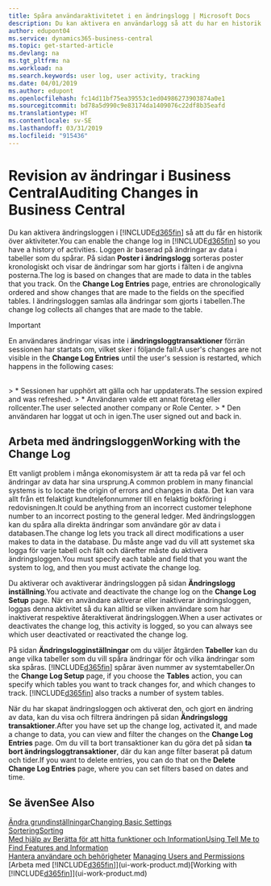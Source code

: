 ```yaml
---
title: Spåra användaraktivitetet i en ändringslogg | Microsoft Docs
description: Du kan aktivera en användarlogg så att du har en historik över alla ändringar som gjorts i spårade tabeller.
author: edupont04
ms.service: dynamics365-business-central
ms.topic: get-started-article
ms.devlang: na
ms.tgt_pltfrm: na
ms.workload: na
ms.search.keywords: user log, user activity, tracking
ms.date: 04/01/2019
ms.author: edupont
ms.openlocfilehash: fc14d11bf75ea39553c1ed04986273903874a0e1
ms.sourcegitcommit: bd78a5d990c9e83174da1409076c22df8b35eafd
ms.translationtype: HT
ms.contentlocale: sv-SE
ms.lasthandoff: 03/31/2019
ms.locfileid: "915436"
---
```

# <a name="auditing-changes-in-business-central"></a><span data-ttu-id="73091-103">Revision av ändringar i Business Central</span><span class="sxs-lookup"><span data-stu-id="73091-103">Auditing Changes in Business Central</span></span>

<span data-ttu-id="73091-104">Du kan aktivera ändringsloggen i [!INCLUDE[d365fin](includes/d365fin_md.md)] så att du får en historik över aktiviteter.</span><span class="sxs-lookup"><span data-stu-id="73091-104">You can enable the change log in [!INCLUDE[d365fin](includes/d365fin_md.md)] so you have a history of activities.</span></span> <span data-ttu-id="73091-105">Loggen är baserad på ändringar av data i tabeller som du spårar. På sidan **Poster i ändringslogg** sorteras poster kronologiskt och visar de ändringar som har gjorts i fälten i de angivna posterna.</span><span class="sxs-lookup"><span data-stu-id="73091-105">The log is based on changes that are made to data in the tables that you track. On the **Change Log Entries** page, entries are chronologically ordered and show changes that are made to the fields on the specified tables.</span></span> <span data-ttu-id="73091-106">I ändringsloggen samlas alla ändringar som gjorts i tabellen.</span><span class="sxs-lookup"><span data-stu-id="73091-106">The change log collects all changes that are made to the table.</span></span>

> [!Important]
> <span data-ttu-id="73091-107">En användares ändringar visas inte i **ändringsloggtransaktioner** förrän sessionen har startats om, vilket sker i följande fall:</span><span class="sxs-lookup"><span data-stu-id="73091-107">A user's changes are not visible in the **Change Log Entries** until the user's session is restarted, which happens in the following cases:</span></span>
<br />
> * <span data-ttu-id="73091-108">Sessionen har upphört att gälla och har uppdaterats.</span><span class="sxs-lookup"><span data-stu-id="73091-108">The session expired and was refreshed.</span></span>
> * <span data-ttu-id="73091-109">Användaren valde ett annat företag eller rollcenter.</span><span class="sxs-lookup"><span data-stu-id="73091-109">The user selected another company or Role Center.</span></span>
> * <span data-ttu-id="73091-110">Den användaren har loggat ut och in igen.</span><span class="sxs-lookup"><span data-stu-id="73091-110">The user signed out and back in.</span></span>

## <a name="working-with-the-change-log"></a><span data-ttu-id="73091-111">Arbeta med ändringsloggen</span><span class="sxs-lookup"><span data-stu-id="73091-111">Working with the Change Log</span></span>

<span data-ttu-id="73091-112">Ett vanligt problem i många ekonomisystem är att ta reda på var fel och ändringar av data har sina ursprung.</span><span class="sxs-lookup"><span data-stu-id="73091-112">A common problem in many financial systems is to locate the origin of errors and changes in data.</span></span> <span data-ttu-id="73091-113">Det kan vara allt från ett felaktigt kundtelefonnummer till en felaktig bokföring i redovisningen.</span><span class="sxs-lookup"><span data-stu-id="73091-113">It could be anything from an incorrect customer telephone number to an incorrect posting to the general ledger.</span></span> <span data-ttu-id="73091-114">Med ändringsloggen kan du spåra alla direkta ändringar som användare gör av data i databasen.</span><span class="sxs-lookup"><span data-stu-id="73091-114">The change log lets you track all direct modifications a user makes to data in the database.</span></span> <span data-ttu-id="73091-115">Du måste ange vad du vill att systemet ska logga för varje tabell och fält och därefter måste du aktivera ändringsloggen.</span><span class="sxs-lookup"><span data-stu-id="73091-115">You must specify each table and field that you want the system to log, and then you must activate the change log.</span></span>  

<span data-ttu-id="73091-116">Du aktiverar och avaktiverar ändringsloggen på sidan **Ändringslogg inställning**.</span><span class="sxs-lookup"><span data-stu-id="73091-116">You activate and deactivate the change log on the **Change Log Setup** page.</span></span> <span data-ttu-id="73091-117">När en användare aktiverar eller inaktiverar ändringsloggen, loggas denna aktivitet så du kan alltid se vilken användare som har inaktiverat respektive återaktiverat ändringsloggen.</span><span class="sxs-lookup"><span data-stu-id="73091-117">When a user activates or deactivates the change log, this activity is logged, so you can always see which user deactivated or reactivated the change log.</span></span>

<span data-ttu-id="73091-118">På sidan **Ändringslogginställningar** om du väljer åtgärden **Tabeller** kan du ange vilka tabeller som du vill spåra ändringar för och vilka ändringar som ska spåras. [!INCLUDE[d365fin](includes/d365fin_md.md)] spårar även nummer av systemtabeller.</span><span class="sxs-lookup"><span data-stu-id="73091-118">On the **Change Log Setup** page, if you choose the **Tables** action, you can specify which tables you want to track changes for, and which changes to track. [!INCLUDE[d365fin](includes/d365fin_md.md)] also tracks a number of system tables.</span></span>

<span data-ttu-id="73091-119">När du har skapat ändringsloggen och aktiverat den, och gjort en ändring av data, kan du visa och filtrera ändringen på sidan **Ändringslogg transaktioner**.</span><span class="sxs-lookup"><span data-stu-id="73091-119">After you have set up the change log, activated it, and made a change to data, you can view and filter the changes on the **Change Log Entries** page.</span></span> <span data-ttu-id="73091-120">Om du vill ta bort transaktioner kan du göra det på sidan **ta bort ändringsloggtransaktioner**, där du kan ange filter baserat på datum och tider.</span><span class="sxs-lookup"><span data-stu-id="73091-120">If you want to delete entries, you can do that on the **Delete Change Log Entries** page, where you can set filters based on dates and time.</span></span>  

## <a name="see-also"></a><span data-ttu-id="73091-121">Se även</span><span class="sxs-lookup"><span data-stu-id="73091-121">See Also</span></span>
[<span data-ttu-id="73091-122">Ändra grundinställningar</span><span class="sxs-lookup"><span data-stu-id="73091-122">Changing Basic Settings</span></span>](ui-change-basic-settings.md)  
[<span data-ttu-id="73091-123">Sortering</span><span class="sxs-lookup"><span data-stu-id="73091-123">Sorting</span></span>](ui-sorting.md)  
[<span data-ttu-id="73091-124">Med hjälp av Berätta för att hitta funktioner och Information</span><span class="sxs-lookup"><span data-stu-id="73091-124">Using Tell Me to Find Features and Information</span></span>](ui-search.md)  
<span data-ttu-id="73091-125">[Hantera användare och behörigheter](ui-how-users-permissions.md)  </span><span class="sxs-lookup"><span data-stu-id="73091-125">[Managing Users and Permissions](ui-how-users-permissions.md)  </span></span>  
<span data-ttu-id="73091-126">[Arbeta med [!INCLUDE[d365fin](includes/d365fin_md.md)]](ui-work-product.md)</span><span class="sxs-lookup"><span data-stu-id="73091-126">[Working with [!INCLUDE[d365fin](includes/d365fin_md.md)]](ui-work-product.md)</span></span>  
